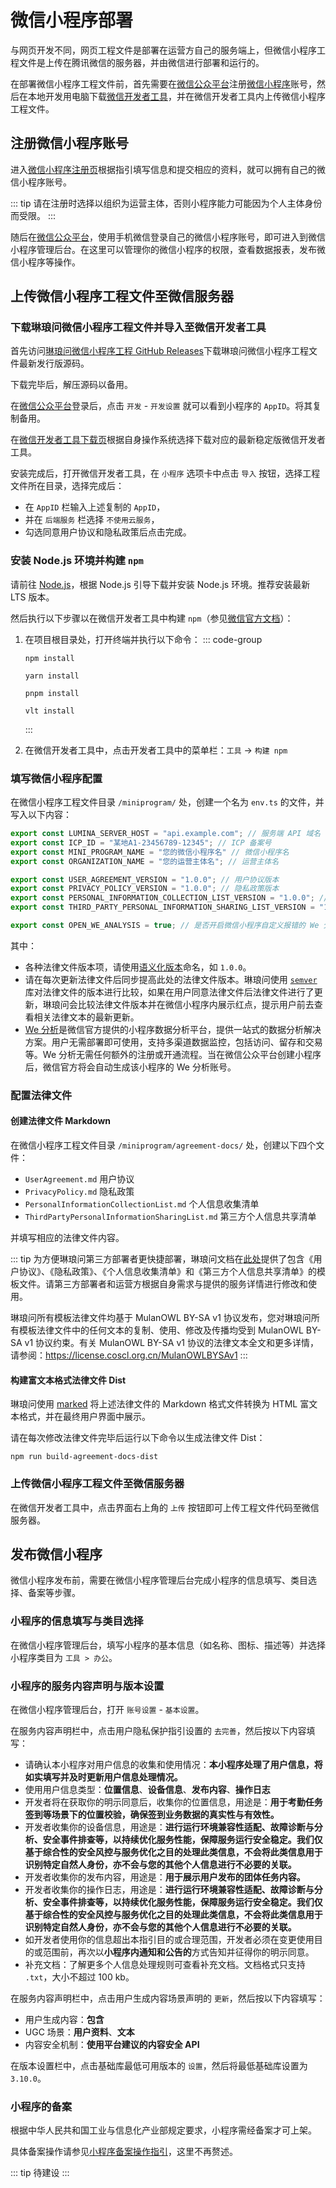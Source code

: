 # 微信小程序部署 <Badge type="tip" text="尚未完成" />

与网页开发不同，网页工程文件是部署在运营方自己的服务端上，但微信小程序工程文件是上传在腾讯微信的服务器，并由微信进行部署和运行的。

在部署微信小程序工程文件前，首先需要在[微信公众平台](https://mp.weixin.qq.com/)注册[微信小程序](https://mp.weixin.qq.com/cgi-bin/wx)账号，然后在本地开发用电脑下载[微信开发者工具](https://developers.weixin.qq.com/miniprogram/dev/devtools/devtools.html)，并在微信开发者工具内上传微信小程序工程文件。

## 注册微信小程序账号

进入[微信小程序注册页](https://mp.weixin.qq.com/wxopen/waregister?action=step1)根据指引填写信息和提交相应的资料，就可以拥有自己的微信小程序账号。

::: tip
请在注册时选择以组织为运营主体，否则小程序能力可能因为个人主体身份而受限。
:::

随后在[微信公众平台](https://mp.weixin.qq.com/)，使用手机微信登录自己的微信小程序账号，即可进入到微信小程序管理后台。在这里可以管理你的微信小程序的权限，查看数据报表，发布微信小程序等操作。

## 上传微信小程序工程文件至微信服务器

### 下载琳琅问微信小程序工程文件并导入至微信开发者工具

首先访问[琳琅问微信小程序工程 GitHub Releases](https://github.com/LuminaPJ/lumina-weixin-mp/releases)下载琳琅问微信小程序工程文件最新发行版源码。

下载完毕后，解压源码以备用。

在[微信公众平台](https://mp.weixin.qq.com/)登录后，点击 `开发` - `开发设置` 就可以看到小程序的 `AppID`。将其复制备用。

在[微信开发者工具下载页](https://developers.weixin.qq.com/miniprogram/dev/devtools/download.html)根据自身操作系统选择下载对应的最新稳定版微信开发者工具。

安装完成后，打开微信开发者工具，在 `小程序` 选项卡中点击 `导入` 按钮，选择工程文件所在目录，选择完成后：

- 在 `AppID` 栏输入上述复制的 `AppID`，
- 并在 `后端服务` 栏选择 `不使用云服务`，
- 勾选同意用户协议和隐私政策后点击完成。

### 安装 Node.js 环境并构建 `npm`

请前往 [Node.js](https://nodejs.org/zh-cn/download)，根据 Node.js 引导下载并安装 Node.js 环境。推荐安装最新 LTS 版本。

然后执行以下步骤以在微信开发者工具中构建 `npm`（参见[微信官方文档](https://developers.weixin.qq.com/miniprogram/dev/devtools/npm.html)）：
1. 在项目根目录处，打开终端并执行以下命令：
    ::: code-group
    ```Shell [npm]
    npm install
    ```

    ```Shell [Yarn]
    yarn install
    ```
   
    ```Shell [pnpm]
    pnpm install
    ```

    ```Shell [vlt]
    vlt install
    ```
    :::
2. 在微信开发者工具中，点击开发者工具中的菜单栏：`工具` → `构建 npm` 

### 填写微信小程序配置

在微信小程序工程文件目录 `/miniprogram/` 处，创建一个名为 `env.ts` 的文件，并写入以下内容：

```TypeScript
export const LUMINA_SERVER_HOST = "api.example.com"; // 服务端 API 域名
export const ICP_ID = "某地A1-23456789-12345"; // ICP 备案号
export const MINI_PROGRAM_NAME = "您的微信小程序名" // 微信小程序名
export const ORGANIZATION_NAME = "您的运营主体名"; // 运营主体名

export const USER_AGREEMENT_VERSION = "1.0.0"; // 用户协议版本
export const PRIVACY_POLICY_VERSION = "1.0.0"; // 隐私政策版本
export const PERSONAL_INFORMATION_COLLECTION_LIST_VERSION = "1.0.0"; // 个人信息收集清单版本
export const THIRD_PARTY_PERSONAL_INFORMATION_SHARING_LIST_VERSION = "1.0.0"; // 第三方个人信息共享清单版本

export const OPEN_WE_ANALYSIS = true; // 是否开启微信小程序自定义报错的 We 分析数据上报
```

其中：

- 各种法律文件版本项，请使用[语义化版本](https://semver.org/)命名，如 `1.0.0`。
- 请在每次更新法律文件后同步提高此处的法律文件版本。琳琅问使用 [`semver`](https://www.npmjs.com/package/semver) 库对法律文件的版本进行比较，如果在用户同意法律文件后法律文件进行了更新，琳琅问会比较法律文件版本并在微信小程序内展示红点，提示用户前去查看相关法律文本的最新更新。
- [We 分析](https://wedata.weixin.qq.com/)是微信官方提供的小程序数据分析平台，提供一站式的数据分析解决方案。用户无需部署即可使用，支持多渠道数据监控，包括访问、留存和交易等。We 分析无需任何额外的注册或开通流程。当在微信公众平台创建小程序后，微信官方将会自动生成该小程序的 We 分析账号。

### 配置法律文件

#### 创建法律文件 Markdown

在微信小程序工程文件目录 `/miniprogram/agreement-docs/` 处，创建以下四个文件：

- `UserAgreement.md` 用户协议
- `PrivacyPolicy.md` 隐私政策
- `PersonalInformationCollectionList.md` 个人信息收集清单
- `ThirdPartyPersonalInformationSharingList.md` 第三方个人信息共享清单

并填写相应的法律文件内容。

::: tip
为方便琳琅问第三方部署者更快捷部署，琳琅问文档在[此处](/deploy/agreement-docs-templates.html)提供了包含《用户协议》、《隐私政策》、《个人信息收集清单》和《第三方个人信息共享清单》的模板文件。请第三方部署者和运营方根据自身需求与提供的服务详情进行修改和使用。

琳琅问所有模板法律文件均基于 MulanOWL BY-SA v1 协议发布，您对琳琅问所有模板法律文件中的任何文本的复制、使用、修改及传播均受到 MulanOWL BY-SA v1 协议约束。有关 MulanOWL BY-SA v1 协议的法律文本全文和更多详情，请参阅：https://license.coscl.org.cn/MulanOWLBYSAv1
:::

#### 构建富文本格式法律文件 Dist

琳琅问使用 [marked](https://github.com/markedjs/marked) 将上述法律文件的 Markdown 格式文件转换为 HTML 富文本格式，并在最终用户界面中展示。

请在每次修改法律文件完毕后运行以下命令以生成法律文件 Dist：

```Shell
npm run build-agreement-docs-dist
```

### 上传微信小程序工程文件至微信服务器

在微信开发者工具中，点击界面右上角的 `上传` 按钮即可上传工程文件代码至微信服务器。

## 发布微信小程序

微信小程序发布前，需要在微信小程序管理后台完成小程序的信息填写、类目选择、备案等步骤。

### 小程序的信息填写与类目选择

在微信小程序管理后台，填写小程序的基本信息（如名称、图标、描述等）并选择小程序类目为 `工具 > 办公`。

### 小程序的服务内容声明与版本设置

在微信小程序管理后台，打开 `账号设置` - `基本设置`。

在服务内容声明栏中，点击用户隐私保护指引设置的 `去完善`，然后按以下内容填写：

- 请确认本小程序对用户信息的收集和使用情况：**本小程序处理了用户信息，将如实填写并及时更新用户信息处理情况。**
- 使用用户信息类型：**位置信息**、**设备信息**、**发布内容**、**操作日志**
- 开发者将在获取你的明示同意后，收集你的位置信息，用途是：**用于考勤任务签到等场景下的位置校验，确保签到业务数据的真实性与有效性。**
- 开发者收集你的设备信息，用途是：**进行运行环境兼容性适配、故障诊断与分析、安全事件排查等，以持续优化服务性能，保障服务运行安全稳定。我们仅基于综合性的安全风控与服务优化之目的处理此类信息，不会将此类信息用于识别特定自然人身份，亦不会与您的其他个人信息进行不必要的关联。**
- 开发者收集你的发布内容，用途是：**用于展示用户发布的团体任务内容。**
- 开发者收集你的操作日志，用途是：**进行运行环境兼容性适配、故障诊断与分析、安全事件排查等，以持续优化服务性能，保障服务运行安全稳定。我们仅基于综合性的安全风控与服务优化之目的处理此类信息，不会将此类信息用于识别特定自然人身份，亦不会与您的其他个人信息进行不必要的关联。**
- 如开发者使用你的信息超出本指引目的或合理范围，开发者必须在变更使用目的或范围前，再次以**小程序内通知和公告的**方式告知并征得你的明示同意。
- 补充文档：了解更多个人信息处理规则可查看补充文档。文档格式只支持 `.txt`，大小不超过 100 kb。

在服务内容声明栏中，点击用户生成内容场景声明的 `更新`，然后按以下内容填写：

- 用户生成内容：**包含**
- UGC 场景：**用户资料**、**文本**
- 内容安全机制：**使用平台建议的内容安全 API**

在版本设置栏中，点击基础库最低可用版本的 `设置`，然后将最低基础库设置为 `3.10.0`。

### 小程序的备案

根据中华人民共和国工业与信息化产业部规定要求，小程序需经备案才可上架。

具体备案操作请参见[小程序备案操作指引](https://developers.weixin.qq.com/miniprogram/product/record/guidelines.html)，这里不再赘述。

::: tip
待建设
:::

